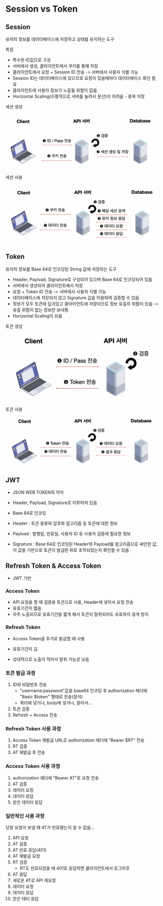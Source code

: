 # Session vs Token

## Session

유저의 정보를 데이터베이스에 저장하고 상태를 유지하는 도구

특징

- 특수한 ID값으로 구성
- 서버에서 생성, 클라이언트에서 쿠키를 통해 저장
- 클라이언트에서 요청 + Session ID 전송 -> 서버에서 사용자 식별 가능
- Session ID는 데이터베이스에 있으므로 요청이 있을때마다 데이터베이스 확인 필요
- 클라이언트에 사용자 정보가 노출될 위험이 없음
- Horizontal Scaling(수평적으로 서버를 늘려서 분산)이 어려움 - 중복 저장

세션 생성

![session](assets/session.png)

세션 사용

![session2](assets/session2.png)

## Token

유저의 정보를 Base 64로 인코딩된 String 값에 저장하는 도구

- Header, Payload, Signature로 구성되어 있으며 Base 64로 인코딩되어 있음
- 서버에서 생성되어 클라이언트에서 저장
- 요청 + Token ID 전송 -> 서버에서 사용자 식별 가능
- 데이터베이스에 저장되지 않고 Signature 값을 이용하여 검증할 수 있음
- 정보가 모두 토큰에 담겨있고 클아이언트에 저장되므로 정보 유출의 위험이 있음 -> 유출 위험이 없는 정보만 보내줭 
- Horizontal Scaling이 쉬움

토큰 생성

![token](assets/token.png)

토큰 사용

![token2](assets/token2.png)

## JWT

- JSON WEB TOKEN의 약자
- Header, Payload, Signature로 이루어져 있음
- Base 64로 인코딩
- Header : 토큰 종류와 암호화 알고리즘 등 토큰에 대한 정보
- Payload : 발행일, 만료일, 사용자 ID 등 사용자 검증에 필요한 정보

- Signature : Base 64로 인코딩된 Header와 Payload를 알고리즘으로 싸인한 값, 이 값을 기반으로 토큰이 발급된 뒤로 조작되었는지 확인할 수 있음 

## Refresh Token & Access Token

- JWT 기반

### Access Token

- API 요청을 할 때 검증용 토큰으로 사용, Header에 넣어서 요청 전송
- 유효기간이 짧음
- 자주 노출되므로 유효기간을 짧게 해서 토큰이 탈취되어도 유효하지 않게 방지 

### Refresh Token

- Access Token을 추가로 발급할 때 사용

- 유효기간이 김
- 상대적으로 노출이 적어서 탈취 가능성 낮음 

### 토큰 발급 과정

1. ID와 비밀번호 전송 
   - "username:password"값을 base64 인코딩 후 authorization 헤더에 "Basic $token" 형태로 전송(정석)
   - 쿼리에 넣거나, body에 넣거나, 알아서...
2. 토큰 검증
3. Refresh + Access 전송 

### Refresh Token 사용 과정

1. Access Token 재발급 URL로 authorization 헤더에 "Bearer $RT" 전송 
2. RT 검증
3. AT 재발급 후 전송 

### Access Token 사용 과정

1. authorization 헤더에 "Bearer AT"로 요청 전송
2. AT 검증
3. 데이터 요청
4. 데이터 응답
5. 받은 데이터 응답 

### 일반적인 사용 과정

당장 요청이 보낼 때 AT가 만료됐는지 알 수 없음...

1. API 요청
2. AT 검증
3. AT 만료 응답(401)
4. AT 재발급 요청
5. RT 검증
   - RT도 만료되었을 때 401로 응답하면 클라이언트에서 로그아웃 
6. AT 응답
7. 새로운 AT로 API 재요청
8. 데이터 요청
9. 데이터 응답
10. 받은 데터 응답 